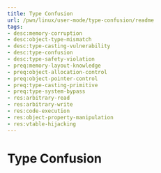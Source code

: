 ```yaml
---
title: Type Confusion
url: /pwn/linux/user-mode/type-confusion/readme
tags:
- desc:memory-corruption
- desc:object-type-mismatch
- desc:type-casting-vulnerability
- desc:type-confusion
- desc:type-safety-violation
- preq:memory-layout-knowledge
- preq:object-allocation-control
- preq:object-pointer-control
- preq:type-casting-primitive
- preq:type-system-bypass
- res:arbitrary-read
- res:arbitrary-write
- res:code-execution
- res:object-property-manipulation
- res:vtable-hijacking
---
```

# Type Confusion